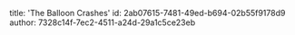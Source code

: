 title: 'The Balloon Crashes'
id: 2ab07615-7481-49ed-b694-02b55f9178d9
author: 7328c14f-7ec2-4511-a24d-29a1c5ce23eb
